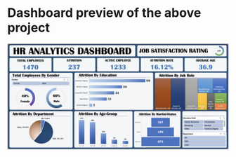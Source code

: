 # Dashboard preview of the above project
<img width="1300" alt="Dashboard Image" src="https://github.com/srigowri-12/HR-Employe-Analysis-EXCEL-DASHBOARD/blob/72adf1cf40138e20facd59615c4835df36ea4b7f/Dashboard%20Image.png">

